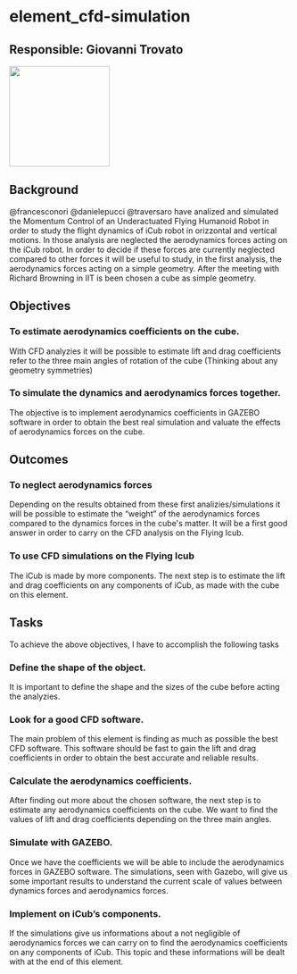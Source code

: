 # element_cfd-simulation
## Responsible: Giovanni Trovato
<img src="https://github.com/GiovanniTrovato.png" width="180">

## Background
@francesconori @danielepucci @traversaro have analized and simulated the Momentum Control of an Underactuated Flying Humanoid Robot in order to study the flight dynamics of iCub robot in orizzontal and vertical motions.
In those analysis are neglected the aerodynamics forces acting on the iCub robot. In order to decide if these forces are currently neglected compared to other forces it will be useful to study, in the first analysis, the aerodynamics forces acting on a simple geometry. 
After the meeting with Richard Browning in IIT is been chosen a cube as simple geometry.  

## Objectives 

### To estimate aerodynamics coefficients on the cube.
 With CFD analyzies it will be possible to estimate lift and drag coefficients refer to the three main angles of rotation of the cube (Thinking about any geometry symmetries)
 
### To simulate the dynamics and aerodynamics forces together.
The objective is to implement aerodynamics coefficients in GAZEBO software in order to obtain the best real simulation and valuate the effects of aerodynamics forces on the cube.

## Outcomes

### To neglect aerodynamics forces
Depending on the results obtained from these first analizies/simulations it will be possible to estimate the “weight” of the aerodynamics forces compared to the dynamics forces in the cube's matter. It will be a first good answer in order to carry on the CFD analysis on the Flying Icub.

### To use CFD simulations on the Flying Icub
The iCub is made by more components. The next step is to estimate the lift and drag coefficients on any components of iCub, as made with the cube on this element. 

## Tasks
To achieve the above objectives, I have to accomplish the following tasks

### Define the shape of the object.
It is important to define the shape and the sizes of the cube before acting the analyzies.

### Look for a good CFD software.
The main problem of this element is finding as much as possible the best CFD software. This software should be fast to gain the lift and drag coefficients in order to obtain the best accurate and reliable results.

### Calculate the aerodynamics coefficients.
After finding out more about the chosen software, the next step is to estimate any aerodynamics coefficients on the cube. We want to find the values of lift and drag coefficients depending on the three main angles.

### Simulate with GAZEBO.
Once we have the coefficients we will be able to include the aerodynamics forces in GAZEBO software. The simulations, seen with Gazebo, will give us some important results to understand the current scale of values between dynamics forces and aerodynamics forces. 
### Implement on iCub’s components.
If the simulations give us informations about a not negligible of aerodynamics forces we can carry on to find the aerodynamics coefficients on any components of iCub. This topic and these informations will be dealt with at the end of this element.
